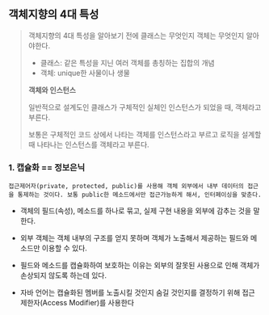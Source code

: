 ## 객체지향의 4대 특성

> 객체지향의 4대 특성을 알아보기 전에 클래스는 무엇인지 객체는 무엇인지 알아야한다.
>
> + 클래스: 같은 특성을 지닌 여러 객체를 총칭하는 집합의 개념
> + 객체: unique한 사물이나 생물
>
> **객체와 인스턴스**
>
> 일반적으로 설계도인 클래스가 구체적인 실체인 인스턴스가 되었을 때, 객체라고 부른다.
>
> 보통은 구체적인 코드 상에서 나타는 객체를 인스턴스라고 부르고 로직을 설계할 때 나타나는 인스턴스를 객체라고 부른다.

### 1. 캡슐화 == 정보은닉

```접근제어자(private, protected, public)를 사용해 객체 외부에서 내부 데이터의 접근을 통제하는 것이다. 보통 public한 메소드에서만 접근가능하게 해서, 인터페이싱을 맞춘다.```

+ 객체의 필드(속성), 메소드를 하나로 묶고, 실제 구현 내용을 외부에 감추는 것을 말한다.

+ 외부 객체는 객체 내부의 구조를 얻지 못하며 객체가 노출해서 제공하는 필드와 메소드만 이용할 수 있다.

+ 필드와 메소드를 캡슐화하여 보호하는 이유는 외부의 잘못된 사용으로 인해 객체가 손상되지 않도록 하는데 있다.

+ 자바 언어는 캡슐화된 멤버를 노출시킬 것인지 숨길 것인지를 결정하기 위해 접근 제한자(Access Modifier)를 사용한다

